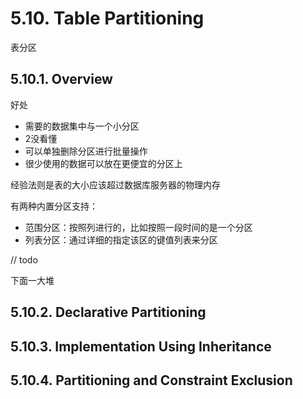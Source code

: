 # 5.10. Table Partitioning

表分区

## 5.10.1. Overview

好处
- 需要的数据集中与一个小分区
- 2没看懂
- 可以单独删除分区进行批量操作
- 很少使用的数据可以放在更便宜的分区上

经验法则是表的大小应该超过数据库服务器的物理内存

有两种内置分区支持：
- 范围分区：按照列进行的，比如按照一段时间的是一个分区
- 列表分区：通过详细的指定该区的键值列表来分区

// todo

下面一大堆

## 5.10.2. Declarative Partitioning

## 5.10.3. Implementation Using Inheritance

## 5.10.4. Partitioning and Constraint Exclusion

